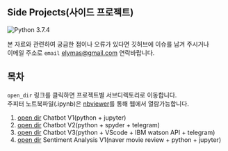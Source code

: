 ## Side Projects(사이드 프로젝트)

![Python 3.7.4](https://img.shields.io/badge/Python-3.7.4-blue.svg?style=plastic)


본 자료와 관련하여 궁금한 점이나 오류가 있다면 깃허브에 이슈를 남겨 주시거나  
이메일 주소로 `email` <elymas@gmail.com> 연락바랍니다.



## 목차

`open_dir` 링크를 클릭하면 프로젝트별 서브디렉토리로 이동합니다.   
주피터 노트북파일(.ipynb)은 [nbviewer](https://nbviewer.jupyter.org/)를 통해 웹에서 열람가능합니다.

1. [open dir](./01_) Chatbot V1(python + jupyter)
2. [open dir](./02_) Chatbot V2(python + spyder + telegram)
3. [open dir](./03_) Chatbot V3(python + VScode + IBM watson API + telegram)
4. [open dir](./04_) Sentiment Analysis V1(naver movie review + python + jupyter)